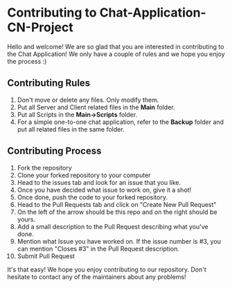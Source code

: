 # Contributing to Chat-Application-CN-Project
Hello and welcome! We are so glad that you are interested in contributing to the Chat Application!
We only have a couple of rules and we hope you enjoy the process :)

## Contributing Rules
1. Don't move or delete any files. Only modify them.
2. Put all Server and Client related files in the **Main** folder.
3. Put all Scripts in the **Main->Scripts** folder.
4. For a simple one-to-one chat application, refer to the **Backup** folder and put all related files in the same folder.

## Contributing Process
1. Fork the repository
2. Clone your forked repository to your computer
3. Head to the issues tab and look for an issue that you like.
4. Once you have decided what issue to work on, give it a shot!
5. Once done, push the code to your forked repository.
6. Head to the Pull Requests tab and click on "Create New Pull Request"
7. On the left of the arrow should be this repo and on the right should be yours.
8. Add a small description to the Pull Request describing what you've done.
9. Mention what Issue you have worked on. If the issue number is #3, you can mention "Closes #3" in the Pull Request description.
10. Submit Pull Request

It's that easy! We hope you enjoy contributing to our repository. Don't hesitate to contact any of the maintainers about any problems!
